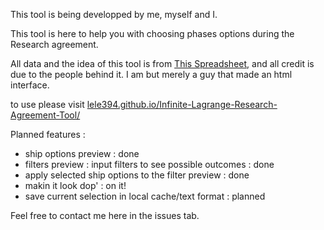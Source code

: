 This tool is being developped by me, myself and I. 

This tool is here to help you with choosing phases options during the Research agreement.

All data and the idea of this tool is from [This Spreadsheet](https://docs.google.com/spreadsheets/d/1ij5KR9YgrgBzRJ9jCc4f05MoJk0hqo4rjhMjZHo75bw/edit#gid=733054669), and all credit is due to the people behind it. I am but merely a guy that made an html interface.

to use please visit [lele394.github.io/Infinite-Lagrange-Research-Agreement-Tool/](https://lele394.github.io/Infinite-Lagrange-Research-Agreement-Tool/)

Planned features :
* ship options preview : done
* filters preview : input filters to see possible outcomes : done
* apply selected ship options to the filter preview : done
* makin it look dop' : on it!
* save current selection in local cache/text format : planned

Feel free to contact me here in the issues tab.
